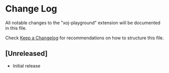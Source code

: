 # Change Log

All notable changes to the "xoj-playground" extension will be documented in this file.

Check [Keep a Changelog](http://keepachangelog.com/) for recommendations on how to structure this file.

## [Unreleased]

- Initial release